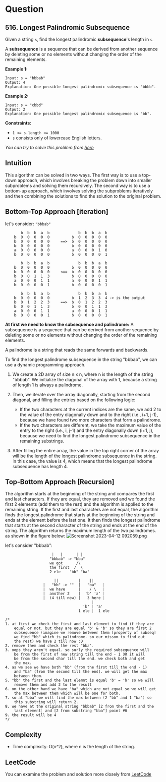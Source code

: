 # Question
## 516. Longest Palindromic Subsequence
Given a string `s`, find the longest palindromic **subsequence**'s length in `s`.

A **subsequence** is a sequence that can be derived from another sequence by deleting some or no elements without changing the order of the remaining elements.<br/>

**Example 1:**<br/>
```
Input: s = "bbbab"
Output: 4
Explanation: One possible longest palindromic subsequence is "bbbb".
```
**Example 2:**<br/>
```
Input: s = "cbbd"
Output: 2
Explanation: One possible longest palindromic subsequence is "bb".
```

**Constraints:**
- `1 <= s.length <= 1000`
- `s` consists only of lowercase English letters.


*You can try to solve this problem from [here](https://leetcode.com/problems/longest-palindromic-subsequence/description/)*

## Intuition
This algorithm can be solved in two ways. The first way is to use a top-down approach, which involves breaking the problem down into smaller subproblems and solving them recursively. The second way is to use a bottom-up approach, which involves solving the subproblems iteratively and then combining the solutions to find the solution to the original problem.

## Bottom-Top Approach [iteration]
let's consider: `"bbbab"`
```
       b  b  b  a  b             b  b  b  a  b        
    b  0  0  0  0  0          b  0  0  0  0  0          
    b  0  0  0  0  0     ==>  b  0  0  0  0  0            
    b  0  0  0  0  0          b  0  0  0  0  0          
    a  0  0  0  0  0          a  0  0  0  1  0            
    b  0  0  0  0  0          b  0  0  0  0  1 

       b  b  b  a  b             b  b  b  a  b        
    b  0  0  0  0  0          b  0  0  0  0  0          
    b  0  0  0  0  0     <==  b  0  0  0  0  0            
    b  0  0  1  1  3          b  0  0  0  0  0          
    a  0  0  0  1  1          a  0  0  0  1  1            
    b  0  0  0  0  1          b  0  0  0  0  1  

       b  b  b  a  b             b  b  b  a  b        
    b  0  0  0  0  0          b  1  2  3  3  4 -> is the output          
    b  0  1  2  2  3     ==>  b  0  1  2  2  3            
    b  0  0  1  1  3          b  0  0  1  1  3          
    a  0  0  0  1  1          a  0  0  0  1  1            
    b  0  0  0  0  1          b  0  0  0  0  1              

```
**At first we need to know the subsequence and palindrome:**
A subsequence is a sequence that can be derived from another sequence by deleting some or no elements without changing the order of the remaining elements.

A palindrome is a string that reads the same forwards and backwards.

To find the longest palindrome subsequence in the string "bbbab", we can use a dynamic programming approach.

1. We create a 2D array of size n x n, where n is the length of the string "bbbab". We initialize the diagonal of the array with 1, because a string of length 1 is always a palindrome.

2. Then, we iterate over the array diagonally, starting from the second diagonal, and filling the entries based on the following logic:

    - If the two characters at the current indices are the same, we add 2 to the value of the entry diagonally down and to the right (i.e., i+1, j-1), because we have found two more characters that form a palindrome.
    - If the two characters are different, we take the maximum value of the entry to the right (i.e., i, j-1) and the entry diagonally down (i+1, j), because we need to find the longest palindrome subsequence in the remaining substrings.
3. After filling the entire array, the value in the top right corner of the array will be the length of the longest palindrome subsequence in the string. In this case, the value is 4, which means that the longest palindrome subsequence has length 4.

## Top-Bottom Approach [Recursion]
The algorithm starts at the beginning of the string and compares the first and last characters. If they are equal, they are removed and we found the first 2 elements (add them to the rest) and the algorithm is applied to the remaining string. If the first and last characters are not equal, the algorithm finds the longest palindrome that starts at the beginning of the string and ends at the element before the last one. It then finds the longest palindrome that starts at the second character of the string and ends at the end of the string. The algorithm returns the maximum length of the two palindromes. as shown in the figure below:
![Screenshot 2023-04-12 092059.png](https://leetcode.com/problems/longest-palindromic-subsequence/Figures/516/516-1.png )

let's consider "bbbab":
```
                     |   |      | |  
                    "bbbab" -> "bba"   
                    we got      /\     
                    the first  /  \    
                    2 ele    "bb" "ba" 

                      ||         |    ||
                 |   "bb" -> ""  |   "ba"   |                   
                 |  we have      |    / \   |                   
                 |  another 2    |  'b' 'a' |
                 |  (4 till now) |   3 here |
                                       |
                                   'b' | 'a'
                                 1 ele |  1 ele           

/*
1. at first we check the first and last element to find if they are
    equal or not. but they are equal 'b' & 'b' so they are first 2 
    subsequence (imagine we remove between them [property of subseq]
    we find "bb" which is palindrome. so our misson to find out 
    the rest) we have 2 till now :D
2. remove them and check the rest "bba".
3. oops they aren't equal. so surly the required subsequence will 
    be from the first of new string till the end - 1 OR it will
    be from the second char till the end. we check both and get
    the max.
4. as we see we have both "bb" (from the first till the end - 1)
    and "ba" (from the second till the end). we will get the max 
    between them.
5. "bb" the first and the last elemnt is equal 'b' = 'b' so we will
    remove them and add 2 to the result
6. on the other hand we have "ba" which are not equal so we will get
    the max between them which will be one for both.
7. so at "bba" we will find the max between (2 "bb" and 1 "ba") so 
    this substring will return 2.
8. we have at the original string "bbbab" [2 from the first and the
    last element] and [2 from substring "bba"] point #6
9. the result will be 4
*/
```

## Complexity
- Time complexity: O(n^2), where n is the length of the string.

## LeetCode
You can examine the problem and solution more closely from [LeetCode](https://leetcode.com/problems/longest-palindromic-subsequence/solutions/3416574/a-visual-guide-to-the-longest-palindromic-subsequence-problem-down-top-and-top-down-approaches/)